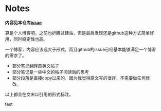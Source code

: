 # Notes

**内容见本仓库[issue](https://github.com/weidlu/notes/issues)**

算是个人博客吧，之前也折腾过建站，但是最后发现还是github这种方式简单好用，同时稳定性也高。

一个博客，内容应该远大于形式，而且github的issue已经基本能够满足一个博客的需求了。


* 部分笔记翻译自英文帖子
* 部分笔记是一些中文的帖子阅读后的思考
* 部分段落是直接copy过来的，因为我觉得原文写的很好，不需要做任何修改。

以上都会在文末以引用的形式标注。

test
